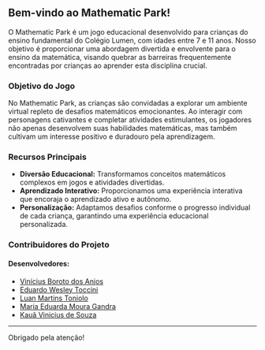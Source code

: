 ## Bem-vindo ao Mathematic Park!

O Mathematic Park é um jogo educacional desenvolvido para crianças do ensino fundamental do Colégio Lumen, com idades entre 7 e 11 anos. Nosso objetivo é proporcionar uma abordagem divertida e envolvente para o ensino da matemática, visando quebrar as barreiras frequentemente encontradas por crianças ao aprender esta disciplina crucial.

### Objetivo do Jogo

No Mathematic Park, as crianças são convidadas a explorar um ambiente virtual repleto de desafios matemáticos emocionantes. Ao interagir com personagens cativantes e completar atividades estimulantes, os jogadores não apenas desenvolvem suas habilidades matemáticas, mas também cultivam um interesse positivo e duradouro pela aprendizagem.

### Recursos Principais

- **Diversão Educacional:** Transformamos conceitos matemáticos complexos em jogos e atividades divertidas.
- **Aprendizado Interativo:** Proporcionamos uma experiência interativa que encoraja o aprendizado ativo e autônomo.
- **Personalização:** Adaptamos desafios conforme o progresso individual de cada criança, garantindo uma experiência educacional personalizada.

### Contribuidores do Projeto
#### Desenvolvedores:
- [Vinícius Boroto dos Anjos](https://github.com/ViniciusBoroto)
- [Eduardo Wesley Toccini](https://github.com/Toccini)
- [Luan Martins Toniolo](https://github.com/luaanHD)
- [Maria Eduarda Moura Gandra](https://github.com/DudaaMoura)
- [Kauã Vinicius de Souza](https://github.com/14vini)

--- 

Obrigado pela atenção!
